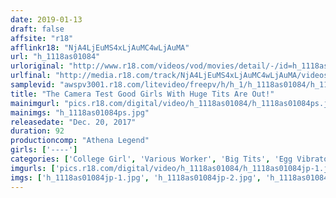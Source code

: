```yaml
---
date: 2019-01-13
draft: false
affsite: "r18"
afflinkr18: "NjA4LjEuMS4xLjAuMC4wLjAuMA"
url: "h_1118as01084"
urloriginal: "http://www.r18.com/videos/vod/movies/detail/-/id=h_1118as01084"
urlfinal: "http://media.r18.com/track/NjA4LjEuMS4xLjAuMC4wLjAuMA/videos/vod/movies/detail/-/id=h_1118as01084"
samplevid: "awspv3001.r18.com/litevideo/freepv/h/h_1/h_1118as01084/h_1118as01084_dmb_s.mp4"
title: "The Camera Test Good Girls With Huge Tits Are Out!"
mainimgurl: "pics.r18.com/digital/video/h_1118as01084/h_1118as01084ps.jpg"
mainimgs: "h_1118as01084ps.jpg"
releasedate: "Dec. 20, 2017"
duration: 92
productioncomp: "Athena Legend"
girls: ['----']
categories: ['College Girl', 'Various Worker', 'Big Tits', 'Egg Vibrator']
imgurls: ['pics.r18.com/digital/video/h_1118as01084/h_1118as01084jp-1.jpg', 'pics.r18.com/digital/video/h_1118as01084/h_1118as01084jp-2.jpg', 'pics.r18.com/digital/video/h_1118as01084/h_1118as01084jp-3.jpg', 'pics.r18.com/digital/video/h_1118as01084/h_1118as01084jp-4.jpg', 'pics.r18.com/digital/video/h_1118as01084/h_1118as01084jp-5.jpg', 'pics.r18.com/digital/video/h_1118as01084/h_1118as01084jp-6.jpg', 'pics.r18.com/digital/video/h_1118as01084/h_1118as01084jp-7.jpg', 'pics.r18.com/digital/video/h_1118as01084/h_1118as01084jp-8.jpg', 'pics.r18.com/digital/video/h_1118as01084/h_1118as01084jp-9.jpg', 'pics.r18.com/digital/video/h_1118as01084/h_1118as01084jp-10.jpg', 'pics.r18.com/digital/video/h_1118as01084/h_1118as01084jp-11.jpg', 'pics.r18.com/digital/video/h_1118as01084/h_1118as01084jp-12.jpg', 'pics.r18.com/digital/video/h_1118as01084/h_1118as01084jp-13.jpg', 'pics.r18.com/digital/video/h_1118as01084/h_1118as01084jp-14.jpg', 'pics.r18.com/digital/video/h_1118as01084/h_1118as01084jp-15.jpg', 'pics.r18.com/digital/video/h_1118as01084/h_1118as01084jp-16.jpg', 'pics.r18.com/digital/video/h_1118as01084/h_1118as01084jp-17.jpg', 'pics.r18.com/digital/video/h_1118as01084/h_1118as01084jp-18.jpg', 'pics.r18.com/digital/video/h_1118as01084/h_1118as01084jp-19.jpg', 'pics.r18.com/digital/video/h_1118as01084/h_1118as01084jp-20.jpg']
imgs: ['h_1118as01084jp-1.jpg', 'h_1118as01084jp-2.jpg', 'h_1118as01084jp-3.jpg', 'h_1118as01084jp-4.jpg', 'h_1118as01084jp-5.jpg', 'h_1118as01084jp-6.jpg', 'h_1118as01084jp-7.jpg', 'h_1118as01084jp-8.jpg', 'h_1118as01084jp-9.jpg', 'h_1118as01084jp-10.jpg', 'h_1118as01084jp-11.jpg', 'h_1118as01084jp-12.jpg', 'h_1118as01084jp-13.jpg', 'h_1118as01084jp-14.jpg', 'h_1118as01084jp-15.jpg', 'h_1118as01084jp-16.jpg', 'h_1118as01084jp-17.jpg', 'h_1118as01084jp-18.jpg', 'h_1118as01084jp-19.jpg', 'h_1118as01084jp-20.jpg']
---
```

